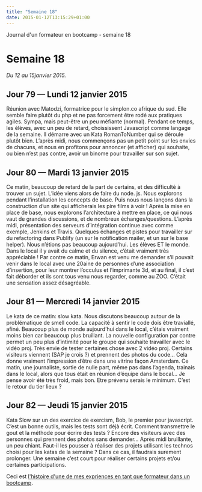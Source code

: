 ```yaml
---
title: "Semaine 18"
date: 2015-01-12T13:15:29+01:00
---
```


Journal d'un formateur en bootcamp - semaine 18

Semaine 18
==========

*Du 12 au 15janvier 2015.*

Jour 79 — Lundi 12 janvier 2015
-------------------------------

Réunion avec Matodzi, formatrice pour le simplon.co afrique du sud. Elle
semble faire plutôt du php et ne pas forcement être rodé aux pratiques
agiles. Sympa, mais peut-être un peu méfiante (normal). Pendant ce
temps, les élèves, avec un peu de retard, choississent Javascript comme
langage de la semaine. Il démarre avec un Kata RomanToNumber qui se
déroule plutôt bien. L’après midi, nous commençons pas un petit point
sur les envies de chacuns, et nous en profitons pour annoncer (et
afficher) qui souhaite, ou bien n’est pas contre, avoir un binome pour
travailler sur son sujet.

Jour 80 — Mardi 13 janvier 2015
-------------------------------

Ce matin, beaucoup de retard de la part de certains, et des difficulté à
trouver un sujet. L’idée viens alors de faire du node. js. Nous
explorons pendant l’installation les concepts de base. Puis nous nous
lançons dans la construction d’un site qui afficherais les pire films à
voir ! Après la mise en place de base, nous explorons l’architecture à
mettre en place, ce qui nous vaut de grandes discussions, et de nombreux
échanges/questions. L’après midi, présentation des serveurs
d’intégration continue avec comme exemple, Jenkins et Travis. Quelques
échanges et pistes pour travailler sur du refactoring dans Publify (un
sur le notification mailer, et un sur le base helper). Nous n’étions pas
beaucoup aujourd’hui. Les élèves ET le monde. Dans le local il y avait
du calme et du silence, c’était vraiment très appréciable ! Par contre
ce matin, Erwan est venu me demander s’il pouvait venir dans le local
avec une 20aine de personnes d’une association d’insertion, pour leur
montrer l’occulus et l’imprimante 3d, et au final, il c’est fait
déborder et ils sont tous venu nous regarder, comme au ZOO. C’était une
sensation assez désagréable.

Jour 81 — Mercredi 14 janvier 2015
----------------------------------

Le kata de ce matin: slow kata. Nous discutons beaucoup autour de la
problématique de smell code. La capacité à sentir le code dois être
traviallé, afiné. Beaucoup plus de monde aujourd’hui dans le local,
c’étais vraiment moins bien car beaucoup plus bruillant. La nouvelle
configuration par contre permet un peu plus d’intimité pour le groupe
qui souhaite travailler avec le vidéo proj. Très envie de tester
certaines chose avec 2 vidéo proj. Certains visiteurs viennent (SAP je
crois ?) et prennent des photos du code… Cela donne vraiment
l’impression d’être dans une vitrine façon Amsterdam. Ce matin, une
journaliste, sortie de nulle part, même pas dans l’agenda, trainais dans
le local, alors que tous était en réunion d’équipe dans le bocal… Je
pense avoir été très froid, mais bon. Etre prévenu serais le minimum.
C’est le retour du tier lieux ?

Jour 82 — Jeudi 15 janvier 2015
-------------------------------

Kata Slow sur un des exercice de exercism, Bob, le premier pour
javascript. C’est un bonne outils, mais les tests sont déjà écrit.
Comment transmettre le gout et la méthode pour écrire des tests ? Encore
des visiteurs avec des personnes qui prennent des photos sans demander…
Après midi bruillante, un peu chiant. Faut-il les pousser à réaliser des
projets utilisant les technos choisi pour les katas de la semaine ? Dans
ce cas, il faudrais surement prolonger. Une semaine c’est court pour
réaliser certains projets et/ou certaines participations.

Ceci est [l'histoire d'une de mes expriences en tant que formateur dans
un bootcamp](https://yaf.github.io/journal-d-un-formateur-en-2015/).
